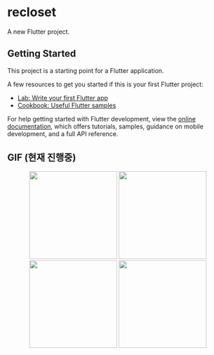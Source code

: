 # recloset

A new Flutter project.

## Getting Started

This project is a starting point for a Flutter application.

A few resources to get you started if this is your first Flutter project:

- [Lab: Write your first Flutter app](https://docs.flutter.dev/get-started/codelab)
- [Cookbook: Useful Flutter samples](https://docs.flutter.dev/cookbook)

For help getting started with Flutter development, view the
[online documentation](https://docs.flutter.dev/), which offers tutorials,
samples, guidance on mobile development, and a full API reference.

## GIF (현재 진행중)
<p align="center">
  <img src="https://github.com/user-attachments/assets/a9bd52c0-3a20-4162-b3e8-02edbb66a9b6" width="200">
  <img src="https://github.com/user-attachments/assets/7ee6cf13-a786-4985-9de7-8e7b9f5dc4a7" width="200">
  <img src="https://github.com/user-attachments/assets/cec6935b-9fdf-48cd-a34a-7f45b69870e2" width="200">
  <img src="https://github.com/user-attachments/assets/7947a380-62f9-4958-b340-c13fa3d2f61b" width="200">
</p>
